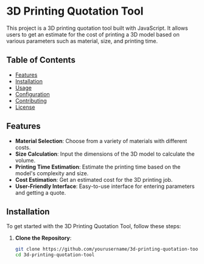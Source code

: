 # 3D Printing Quotation Tool

This project is a 3D printing quotation tool built with JavaScript. It allows users to get an estimate for the cost of printing a 3D model based on various parameters such as material, size, and printing time.

## Table of Contents

- [Features](#features)
- [Installation](#installation)
- [Usage](#usage)
- [Configuration](#configuration)
- [Contributing](#contributing)
- [License](#license)

## Features

- **Material Selection**: Choose from a variety of materials with different costs.
- **Size Calculation**: Input the dimensions of the 3D model to calculate the volume.
- **Printing Time Estimation**: Estimate the printing time based on the model's complexity and size.
- **Cost Estimation**: Get an estimated cost for the 3D printing job.
- **User-Friendly Interface**: Easy-to-use interface for entering parameters and getting a quote.

## Installation

To get started with the 3D Printing Quotation Tool, follow these steps:

1. **Clone the Repository**:
   ```bash
   git clone https://github.com/yourusername/3d-printing-quotation-tool.git
   cd 3d-printing-quotation-tool
